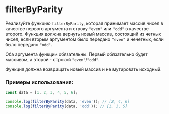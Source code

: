 # filterByParity

Реализуйте функцию `filterByParity`, которая принимает массив чисел в качестве первого аргумента 
и строку `"even"` или `"odd"` в качестве второго. Функция должна вернуть новый массив, состоящий из четных чисел, 
если вторым аргументом было передано `"even"` и нечетных, если было передано `"odd"`.

Оба аргумента функции обязательны. Первый обязательно будет массивом, а второй - строкой `"even"`/`"odd"`.

Функция должна возвращать новый массив и не мутировать исходный.

### Примеры использования:

```javascript
const data = [1, 2, 3, 4, 5, 6];

console.log(filterByParity(data, 'even')); // [2, 4, 6]
console.log(filterByParity(data, 'odd')); // [1, 3, 5]